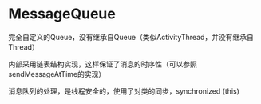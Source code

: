 # MessageQueue

完全自定义的Queue，没有继承自Queue（类似ActivityThread，并没有继承自Thread）

内部采用链表结构实现，这样保证了消息的时序性（可以参照sendMessageAtTime的实现）

消息队列的处理，是线程安全的，使用了对类的同步，synchronized (this)